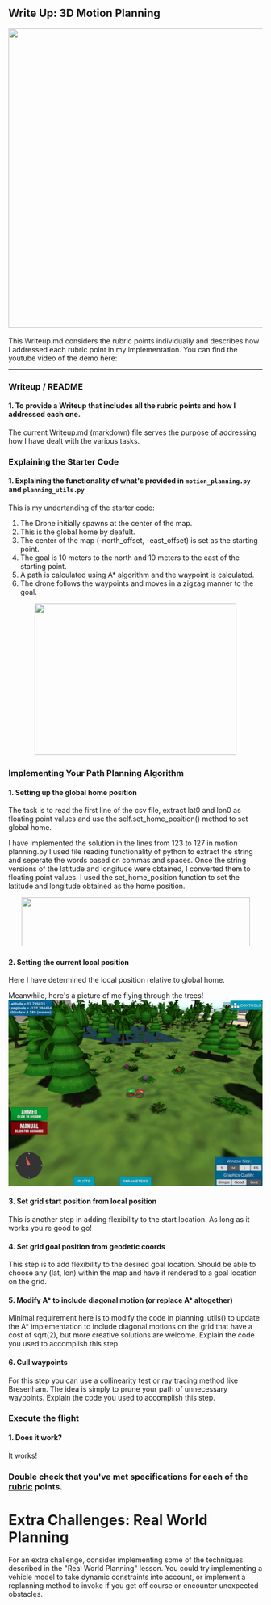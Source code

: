 ## Write Up: 3D Motion Planning

<p align="center">
   
  <img width="805" height="593" src="https://user-images.githubusercontent.com/34810513/80971134-ed13cf80-8e39-11ea-8321-c2e53e64d603.jpg">
  
</p>
This Writeup.md considers the rubric points individually and describes how I addressed each rubric point in my implementation.  
You can find the youtube video of the demo here:

---
### Writeup / README

#### 1. To provide a Writeup that includes all the rubric points and how I addressed each one.  

The current Writeup.md (markdown) file serves the purpose of addressing how I have dealt with the various tasks.

### Explaining the Starter Code

#### 1. Explaining the functionality of what's provided in `motion_planning.py` and `planning_utils.py`

This is my undertanding of the starter code:

1) The Drone initially spawns at the center of the map.
2) This is the global home by deafult. 
3) The center of the map (-north_offset, -east_offset)
is set as the starting point.
4) The goal is 10 meters to the north and 10 meters to the east of the starting point.
5) A path is calculated using A* algorithm and the waypoint is calculated.
6) The drone follows the waypoints and moves in a zigzag manner to the goal.

<p align="center">
   
  <img width="400" height="300" src="https://user-images.githubusercontent.com/34810513/80979044-79c38b00-8e44-11ea-8756-0fd7ed3b9f58.jpg">
  
</p>

### Implementing Your Path Planning Algorithm

#### 1. Setting up the global home position

The task is to read the first line of the csv file, extract lat0 and lon0 as floating point values and use the self.set_home_position() method to set global home.

I have implemented the solution in the lines from 123 to 127 in motion planning.py I used file reading functionality of python to extract the string and seperate the words based on commas and spaces. Once the string versions of the latitude and longitude were obtained, I converted them to floating point values. I used the set_home_position function to set the latitude and longitude obtained as the home position.
<p align="center">
   
  <img width="453" height="97" src="https://user-images.githubusercontent.com/34810513/80982646-3b7c9a80-8e49-11ea-80ea-6d35c5e142a5.jpg">
  
</p>

#### 2. Setting the current local position
Here I have determined the local position relative to global home.


Meanwhile, here's a picture of me flying through the trees!
![Forest Flying](./misc/in_the_trees.png)

#### 3. Set grid start position from local position
This is another step in adding flexibility to the start location. As long as it works you're good to go!

#### 4. Set grid goal position from geodetic coords
This step is to add flexibility to the desired goal location. Should be able to choose any (lat, lon) within the map and have it rendered to a goal location on the grid.

#### 5. Modify A* to include diagonal motion (or replace A* altogether)
Minimal requirement here is to modify the code in planning_utils() to update the A* implementation to include diagonal motions on the grid that have a cost of sqrt(2), but more creative solutions are welcome. Explain the code you used to accomplish this step.

#### 6. Cull waypoints 
For this step you can use a collinearity test or ray tracing method like Bresenham. The idea is simply to prune your path of unnecessary waypoints. Explain the code you used to accomplish this step.



### Execute the flight
#### 1. Does it work?
It works!

### Double check that you've met specifications for each of the [rubric](https://review.udacity.com/#!/rubrics/1534/view) points.
  
# Extra Challenges: Real World Planning

For an extra challenge, consider implementing some of the techniques described in the "Real World Planning" lesson. You could try implementing a vehicle model to take dynamic constraints into account, or implement a replanning method to invoke if you get off course or encounter unexpected obstacles.



